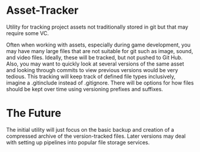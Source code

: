 # Asset-Tracker
Utility for tracking project assets not traditionally stored in git but that may require some VC.

Often when working with assets, especially during game development, you may have many large files that are not suitable for git such as image, sound, and video files. Ideally, these will be tracked, but not pushed to Git Hub. Also, you may want to quickly look at several versions of the same asset and looking through commits to view previous versions would be very tedious.
This tracking will keep track of defined file types inclusively, imagine a .gitinclude instead of .gitignore. There will be options for how files should be kept over time using versioning prefixes and suffixes.

# The Future
The initial utility will just focus on the basic backup and creation of a compressed archive of the version-tracked files.
Later versions may deal with setting up pipelines into popular file storage services.
